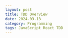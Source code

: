 ```yaml
---
layout: post
title: TDD Overview
date: 2024-03-18
category: Programming
tags: JavaScript React TDD
---
```


